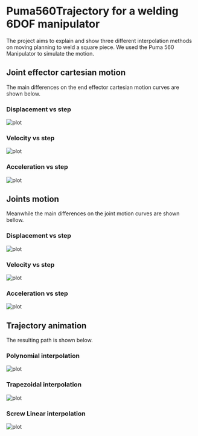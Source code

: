 # Puma560Trajectory for a welding 6DOF manipulator

The project aims to explain and show three different interpolation methods on moving planning to weld a square piece. We used the Puma 560 Manipulator to simulate the motion. 

## Joint effector cartesian motion
The main differences on the end effector cartesian motion curves are shown below.

### Displacement vs step
![plot](./res/cart_dis.png)

### Velocity vs step
![plot](./res/cart_vel.png)

### Acceleration vs step
![plot](./res/cart_acc.png)

## Joints motion
Meanwhile the main differences on the joint motion curves are shown bellow.

### Displacement vs step
![plot](./res/joint_dis.png)

### Velocity vs step
![plot](./res/joint_vel.png)

### Acceleration vs step
![plot](./res/joint_acc.png)

## Trajectory animation

The resulting path is shown below.

### Polynomial interpolation
![plot](./res/polinomial_path.gif)

### Trapezoidal interpolation
![plot](./res/trapezoidal_path.gif)

### Screw Linear interpolation
![plot](./res/screw_linear_int_path.gif)
